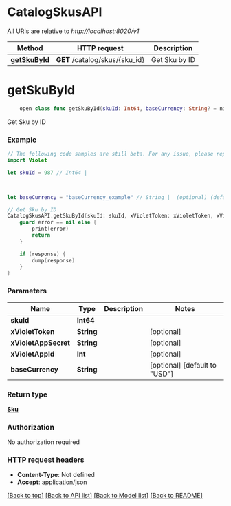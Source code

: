 # CatalogSkusAPI

All URIs are relative to *http://localhost:8020/v1*

Method | HTTP request | Description
------------- | ------------- | -------------
[**getSkuById**](CatalogSkusAPI.md#getskubyid) | **GET** /catalog/skus/{sku_id} | Get Sku by ID


# **getSkuById**
```swift
    open class func getSkuById(skuId: Int64, baseCurrency: String? = nil, completion: @escaping (_ data: Sku?, _ error: Error?) -> Void)
```

Get Sku by ID

### Example
```swift
// The following code samples are still beta. For any issue, please report via http://github.com/OpenAPITools/openapi-generator/issues/new
import Violet

let skuId = 987 // Int64 | 



let baseCurrency = "baseCurrency_example" // String |  (optional) (default to "USD")

// Get Sku by ID
CatalogSkusAPI.getSkuById(skuId: skuId, xVioletToken: xVioletToken, xVioletAppSecret: xVioletAppSecret, xVioletAppId: xVioletAppId, baseCurrency: baseCurrency) { (response, error) in
    guard error == nil else {
        print(error)
        return
    }

    if (response) {
        dump(response)
    }
}
```

### Parameters

Name | Type | Description  | Notes
------------- | ------------- | ------------- | -------------
 **skuId** | **Int64** |  | 
 **xVioletToken** | **String** |  | [optional] 
 **xVioletAppSecret** | **String** |  | [optional] 
 **xVioletAppId** | **Int** |  | [optional] 
 **baseCurrency** | **String** |  | [optional] [default to &quot;USD&quot;]

### Return type

[**Sku**](Sku.md)

### Authorization

No authorization required

### HTTP request headers

 - **Content-Type**: Not defined
 - **Accept**: application/json

[[Back to top]](#) [[Back to API list]](../README.md#documentation-for-api-endpoints) [[Back to Model list]](../README.md#documentation-for-models) [[Back to README]](../README.md)

